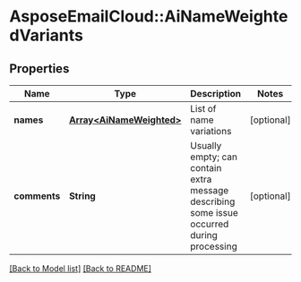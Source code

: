 # AsposeEmailCloud::AiNameWeightedVariants
## Properties
Name | Type | Description | Notes
------------ | ------------- | ------------- | -------------
**names** | [**Array&lt;AiNameWeighted&gt;**](AiNameWeighted.md) | List of name variations              | [optional] 
**comments** | **String** | Usually empty; can contain extra message describing some issue occurred during processing              | [optional] 



[[Back to Model list]](Models.md) [[Back to README]](README.md)


